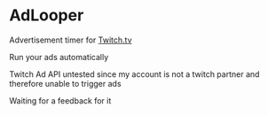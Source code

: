 # AdLooper
<p>Advertisement timer for <a href="https://www.twitch.tv">Twitch.tv</a></p> 
<p>Run your ads automatically</p>
<p>Twitch Ad API untested since my account is not a twitch partner and therefore unable to trigger ads</p>
<p>Waiting for a feedback for it</p>
